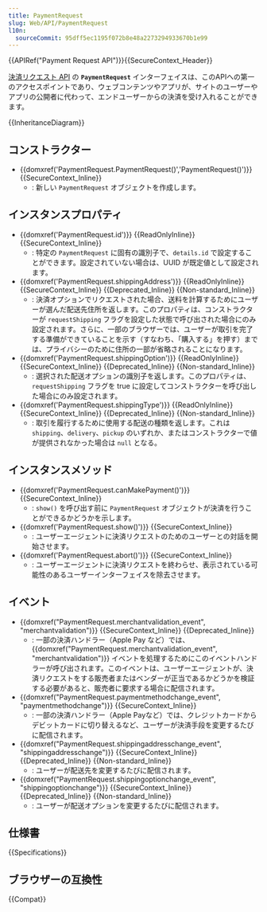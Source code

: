 ```yaml
---
title: PaymentRequest
slug: Web/API/PaymentRequest
l10n:
  sourceCommit: 95dff5ec1195f072b8e48a2273294933670b1e99
---
```


{{APIRef("Payment Request API")}}{{SecureContext_Header}}

[決済リクエスト API](/ja/docs/Web/API/Payment_Request_API) の **`PaymentRequest`** インターフェイスは、このAPIへの第一のアクセスポイントであり、ウェブコンテンツやアプリが、サイトのユーザーやアプリの公開者に代わって、エンドユーザーからの決済を受け入れることができます。

{{InheritanceDiagram}}

## コンストラクター

- {{domxref('PaymentRequest.PaymentRequest()','PaymentRequest()')}} {{SecureContext_Inline}}
  - : 新しい `PaymentRequest` オブジェクトを作成します。

## インスタンスプロパティ

- {{domxref('PaymentRequest.id')}} {{ReadOnlyInline}} {{SecureContext_Inline}}
  - : 特定の `PaymentRequest` に固有の識別子で、`details.id` で設定することができます。設定されていない場合は、UUID が既定値として設定されます。
- {{domxref('PaymentRequest.shippingAddress')}} {{ReadOnlyInline}} {{SecureContext_Inline}} {{Deprecated_Inline}} {{Non-standard_Inline}}
  - : 決済オプションでリクエストされた場合、送料を計算するためにユーザーが選んだ配送先住所を返します。このプロパティは、コンストラクターが `requestShipping` フラグを設定した状態で呼び出された場合にのみ設定されます。さらに、一部のブラウザーでは、ユーザーが取引を完了する準備ができていることを示す（すなわち、「購入する」を押す）までは、プライバシーのために住所の一部が省略されることになります。
- {{domxref('PaymentRequest.shippingOption')}} {{ReadOnlyInline}} {{SecureContext_Inline}} {{Deprecated_Inline}} {{Non-standard_Inline}}
  - : 選択された配送オプションの識別子を返します。このプロパティは、`requestShipping` フラグを true に設定してコンストラクターを呼び出した場合にのみ設定されます。
- {{domxref('PaymentRequest.shippingType')}} {{ReadOnlyInline}} {{SecureContext_Inline}} {{Deprecated_Inline}} {{Non-standard_Inline}}
  - : 取引を履行するために使用する配送の種類を返します。これは `shipping`、`delivery`、`pickup` のいずれか、またはコンストラクターで値が提供されなかった場合は `null` となる。

## インスタンスメソッド

- {{domxref('PaymentRequest.canMakePayment()')}} {{SecureContext_Inline}}
  - : `show()` を呼び出す前に `PaymentRequest` オブジェクトが決済を行うことができるかどうかを示します。
- {{domxref('PaymentRequest.show()')}} {{SecureContext_Inline}}
  - : ユーザーエージェントに決済リクエストのためのユーザーとの対話を開始させます。
- {{domxref('PaymentRequest.abort()')}} {{SecureContext_Inline}}
  - : ユーザーエージェントに決済リクエストを終わらせ、表示されている可能性のあるユーザーインターフェイスを除去させます。

## イベント

- {{domxref("PaymentRequest.merchantvalidation_event", "merchantvalidation")}} {{SecureContext_Inline}} {{Deprecated_Inline}}
  - : 一部の決済ハンドラー（Apple Pay など）では、{{domxref("PaymentRequest.merchantvalidation_event", "merchantvalidation")}} イベントを処理するためにこのイベントハンドラーが呼び出されます。このイベントは、ユーザーエージェントが、決済リクエストをする販売者またはベンダーが正当であるかどうかを検証する必要があると、販売者に要求する場合に配信されます。
- {{domxref("PaymentRequest.paymentmethodchange_event", "paymentmethodchange")}} {{SecureContext_Inline}}
  - : 一部の決済ハンドラー（Apple Payなど）では、クレジットカードからデビットカードに切り替えるなど、ユーザーが決済手段を変更するたびに配信されます。
- {{domxref("PaymentRequest.shippingaddresschange_event", "shippingaddresschange")}} {{SecureContext_Inline}} {{Deprecated_Inline}} {{Non-standard_Inline}}
  - : ユーザーが配送先を変更するたびに配信されます。
- {{domxref("PaymentRequest.shippingoptionchange_event", "shippingoptionchange")}} {{SecureContext_Inline}} {{Deprecated_Inline}} {{Non-standard_Inline}}
  - : ユーザーが配送オプションを変更するたびに配信されます。

## 仕様書

{{Specifications}}

## ブラウザーの互換性

{{Compat}}
